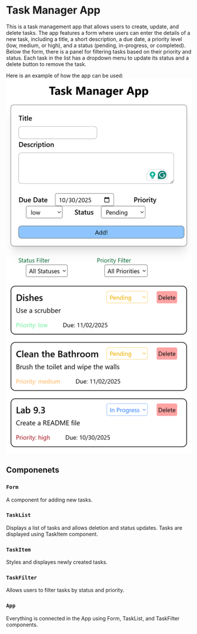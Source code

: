 # Task Manager App

This is a task management app that allows users to create, update, and delete tasks. The app features a form where users can enter the details of a new task, including a title, a short description, a due date, a priority level (low, medium, or high), and a status (pending, in-progress, or completed). Below the form, there is a panel for filtering tasks based on their priority and status. Each task in the list has a dropdown menu to update its status and a delete button to remove the task.

Here is an example of how the app can be used: ![An Example usage of the app](/src/assets/localhost_5173_.png)

## Componenets

### `Form`
A component for adding new tasks. 

### `TaskList`
Displays a list of tasks and allows deletion and status updates. Tasks are displayed using TaskItem component.

### `TaskItem`
Styles and displayes newly created tasks.

### `TaskFilter`
Allows users to filter tasks by status and priority.

### `App`
Everything is connected in the App using Form, TaskList, and TaskFilter components.